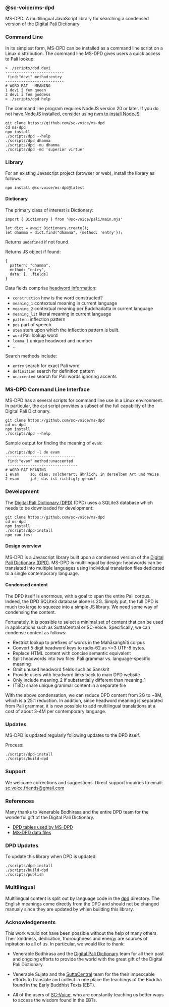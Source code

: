 ### @sc-voice/ms-dpd
MS-DPD: A multilingual JavaScript library for searching
a condensed version of the
[Digital Pali Dictionary](https://digitalpalidictionary.github.io/titlepage.html)

### Command Line
In its simplest form, MS-DPD can be installed as a command line
script on a Linux disttribution.
The command line MS-DPD gives users a quick access to
Pali lookup:

```
> ./scripts/dpd devi
--------------------------
 find:"devi" method:entry
--------------------------
# WORD PAT   MEANING
1 devi ī fem queen
2 devi ī fem goddess
> ./scripts/dpd help
```

The command line program requires 
NodeJS version 20 or later.
If you do not have NodeJS installed, consider using 
[nvm to install NodeJS](https://github.com/nvm-sh/nvm).

```
git clone https://github.com/sc-voice/ms-dpd
cd ms-dpd
npm install
./scripts/dpd --help
./scripts/dpd dhamma
./scripts/dpd -mu dhamma
./scripts/dpd -md 'superior virtue'
```


### Library
For an existing Javascript project (browser or web),
install the library as follows:

```
npm install @sc-voice/ms-dpd@latest
```

#### Dictionary
The primary class of interest is Dictionary:

```
import { Dictionary } from '@sc-voice/pali/main.mjs'

let dict = await Dictionary.create();
let dhamma = dict.find("dhamma", {method: 'entry'});
```
Returns `undefined` if not found.

Returns JS object if found:
```
{
  pattern: "dhamma",
  method: "entry",
  data: [...fields]
}
```

Data fields comprise [headword information](https://github.com/digitalpalidictionary/dpd-db/blob/main/docs/dpd_headwords_table.md):

* `construction` how is the word constructed?
* `meaning_1` contextual meaning in current language
* `meaning_2` contextual meaning per Buddhadatta in current language
* `meaning_lit` literal meaning in current language
* `pattern` inflection pattern
* `pos` part of speech
* `stem` stem upon which the inflection pattern is built.
* `word` Pali lookup word
* `lemma_1` unique headword and number
* ...

Search methods include:

* `entry` search for exact Pali word
* `definition` search for definition pattern
* `unaccented` search for Pali words ignoring accents

### MS-DPD Command Line Interface
MS-DPD has a several scripts for command line use in a Linux
environment. In particular, the `dpd` script provides a
subset of the full capability of the Digital Pali Dictionary.

```
git clone https://github.com/sc-voice/ms-dpd
cd ms-dpd
npm install
./scripts/dpd --help
```

Sample output for finding the meaning of `evaṁ`:

```
./scripts/dpd -l de evam
-------------------------------
 find:"evam" method:unaccented
 -------------------------------
# WORD PAT MEANING
1 evaṁ     so; dies; solcherart; ähnlich; in derselben Art und Weise
2 evaṁ     ja!; das ist richtig!; genau!
```

### Development
The 
[Digital Pali Dictionary (DPD)](https://digitalpalidictionary.github.io/titlepage.html)
(DPD) uses a SQLite3 database which needs to be
downloaded for development:

```
git clone https://github.com/sc-voice/ms-dpd
cd ms-dpd
npm install
./scripts/dpd-install
npm run test
```

#### Design overview

MS-DPD is a Javascript library built 
upon a condensed version of the 
[Digital Pali Dictionary (DPD)](https://digitalpalidictionary.github.io/titlepage.html).
MS-DPD is multilingual by design: 
headwords can be translated into multiple languages
using individual translation files dedicated to a single contemporary language.

#### Condensed content

The DPD itself is enormous, with a goal to span the entire Pali corpus.
Indeed, the DPD SQLite3 database alone is 2G.
Simply put, the full DPD is much too large to squeeze into a simple JS library.
We need some way of condensing the content.

Fortunately, it is possible to select a minimal set of content
that can be used in applications such as SuttaCentral or SC-Voice.
Specifically, we can condense content as follows:

* Restrict lookup to prefixes of words in the Mahāsańghīti corpus
* Convert 5 digit headword keys to radix-62 as <=3 UTF-8 bytes.
* Replace HTML content with concise semantic equivalent
* Split headwords into two files: Pali grammar vs. language-specific meaning
* Omit unused headword fields such as Sanskrit
* Provide users with headword links back to main DPD website
* Only include meaning_2 if substantially different than meaning_1
* (TBD) share unique grammar content in a separate file

With the above condensation, we can reduce DPD content from 2G to ~8M,
which is a 25:1 reduction.
In addition, since headword meaning is separated from Pali grammar,
it is now possible to add multilingual translations
at a cost of about 3-4M per contemporary language.

### Updates
MS-DPD is updated regularly following updates to the DPD itself.

Process:
```
./scripts/dpd-install
./scripts/build-dpd
```

### Support
We welcome corrections and suggestions.
Direct support inquiries to 
email: sc.voice.friends@gmail.com

### References

Many thanks to Venerable Bodhirasa and the entire DPD team
for the wonderful gift of the Digital Pali Dictionary.

* [DPD tables used by MS-DPD](https://docs.google.com/drawings/d/1Vwx1OVHJUKU3vBxn1KSS4Ut-bdLQLl-WgtPpyVNIei4)
* [MS-DPD data files](https://docs.google.com/drawings/d/1HXNbbGY82Ma6mP7z42bzfERGKFbOv4pBnPrRPnwnVxc)

### DPD Updates
To update this library when DPD is updated:

```
./scripts/dpd-install
./scripts/build-dpd
./scripts/publish
```

### Multilingual

Multilingual content is split out by language code in the
[dpd](https://github.com/sc-voice/ms-dpd/tree/main/dpd)
directory.
The English meanings come directly from the DPD and should not be 
changed manualy since they are updated by whien building this library.

### Acknowledgements

This work would not have been possible without the help of many others.
Their kindness, dedication, thoroughness and energy are sources of 
inpiration to all of us. 
In particular, we would like to thank:

* Venerable Bodhirasa and the [Digital Pali Dictionary](https://digitalpalidictionary.github.io/titlepage.html) team for all their past and ongoing efforts to provide the world with the great gift of the Digital Pali Dictionary. 

* Venerable Sujato and the [SuttaCentral](https://suttacentral.net) team for the their impeccable efforts to translate and collect in one place the teachings of the Buddha found in the Early Buddhist Texts (EBT).

* All of the users of [SC-Voice](https://sc-voice.net), who are constantly teaching us better ways to access the wisdom found in the EBTs.


